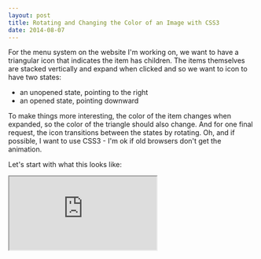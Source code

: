 ```yaml
---
layout: post
title: Rotating and Changing the Color of an Image with CSS3
date: 2014-08-07
---
```


For the menu system on the website I'm working on, we want to have a triangular icon that indicates the item has children. The items themselves are stacked vertically and expand when clicked and so we want to icon to have two states:

* an unopened state, pointing to the right
* an opened state, pointing downward

To make things more interesting, the color of the item changes when expanded, so the color of the triangle should also change. And for one final request, the icon transitions between the states by rotating. Oh, and if possible, I want to use CSS3 - I'm ok if old browsers don't get the animation.

Let's start with what this looks like:

<iframe src="https://s3-us-west-2.amazonaws.com/ficksworkshop/media/blog/rotating-and-changing-the-color-of-an-image-with-css3/click_rotate_animation.html"/>

This is actually quite easy, and you can achieve the effect with only a few lines. You need only

* styles that define the position and how to transition,
* JavaScript to add/remove the appropriate styles

## HTML

The HTML contains the content we want to animate appropriately tagged so we can find it with Javascript and a default class.

```
<a href="#" onclick="toggle_class('img'); toggle_class('sprite');">Toggle arrow</a><br><p><code>img</code> element</p><br>    <img id="img" class="unrotated" src="data:image/png,%89PNG%0D%0A%1A%0A%00%00%00%0DIHDR%00%00%00%14%00%00%00%14%08%06%00%00%00%8D%89%1D%0D%00%00%00%06bKGD%00%00%00%00%00%00%F9C%BB%7F%00%00%00%09pHYs%00%00%0B%13%00%00%0B%13%01%00%9A%9C%18%00%00%00%07tIME%07%DE%08%07%07%2A%27%86i%CBA%00%00%00%0CiTXtComment%00%00%00%00%00%BC%AE%B2%99%00%00%00%5CIDAT8%CB%CD%D4%01%0E%00%20%08%02%40%F1%FF%7F%B6%0F4%05%C7Z%3E%E0VI%A0%AA%2A%8C%93a%9E%2B%08%00%F6%13n%D1%F6%CA%1Bt%7CC%15%A5%96%A2%A0%F4%96YT%8A%0D%83%CA9%9C%D07%C1%EEf%FA%AA%E9%C4%24%90-%91tb%14%A8%D6%5B%3A%B1%16%DC%16%2F%BEo%EC%03%80O%24%238%EB%8E%EF%00%00%00%00IEND%AEB%60%82" /><br><p>CSS image sprite</p><br><div id="sprite" class="unrotated" sprite"></div>
```

First is a link and it calls the `toggle_class` function to initiate both rotation options. `img` and `sprite` are the ids of the elements we're going to animate.

Next are the images we're going to rotate, both an inline image and one references as a CSS sprite is the paragraph we're going to animate. Initially it has the class `unrotated`. You could also omit this, but you'll need some way to specify how to apply the rotation. More on that in a second.

For the inline image, there is a data URI. You could reference an image in the normal way - I've done it this way so that I have a standalone HTML file that you can download.

The images themselves are a little interesting - the images are actually drawing the surrounding, leaving a transparent arrow in the middle. That's because it isn't possible (in this way) to change the image color. Instead, we actually change the background colour and let the background show through the image.

## CSS

The CSS does two things:

* defines classes which identify how to rotate and color the image.
* defines how to transition to those states.

```
#slider
.unrotated
{
    background-color: black;
    transform: none;
    transition-property: background-color,transform;
    transition-duration: 10s;
    height: 20px;
    width: 20px;
}
.rotated
{
    background-color: red;
    transform: rotate(90deg);
    transition-property: background-color,transform;
    transition-duration: 1s;
    height: 20px;
    width: 20px;
}
```

`unrotated` defines the default black arrow (via the background) and unrotated position and how to get to that location from any other position (because it animates the `background-color,transform` properties). `rotated` defines the rotated red arrow (via the background) and how to get to that location from any other position.

When the box moves to `rotated`, it will take 1 seconds to move. When the box move to `unrotated`, it will take 10 seconds to move.

The full CSS also contains the reference to the image sprite.

## JavaScript

The final piece is the JavaScript that initiates the transiation. It does this by adding/removing classes. So, when we add the `rotated` class, it rotates and changes the background color. You can of course use a library such as [jQuery](http://jquery.com/) to add/remove, but you can achieve the same effect with just a few lines of code.

```
function toggle_class(elem_name)
{
    var elem = document.getElementById(elem_name);
    if (elem.classList.contains("unrotated"))
    {
        elem.classList.remove("unrotated");
        elem.classList.add("rotated");
    }
    else
    {
        elem.classList.remove("rotated");
        elem.classList.add("unrotated");
    }
}
```

## Fallback

For browsers that don't support animation, they just don't get that part. The location still changes - it just changes immediately.

## Summary

That's all there is to it. If you like this, you can [download the full source](https://s3-us-west-2.amazonaws.com/ficksworkshop/media/blog/rotating-and-changing-the-color-of-an-image-with-css3/click_rotate_animation.html) and integrate it into your website.